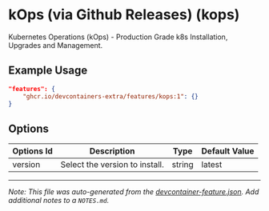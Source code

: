 
# kOps (via Github Releases) (kops)

Kubernetes Operations (kOps) - Production Grade k8s Installation, Upgrades and Management.

## Example Usage

```json
"features": {
    "ghcr.io/devcontainers-extra/features/kops:1": {}
}
```

## Options

| Options Id | Description | Type | Default Value |
|-----|-----|-----|-----|
| version | Select the version to install. | string | latest |



---

_Note: This file was auto-generated from the [devcontainer-feature.json](devcontainer-feature.json).  Add additional notes to a `NOTES.md`._
